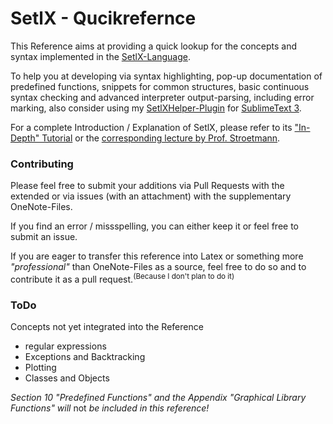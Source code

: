 # SetlX - Qucikrefernce
This Reference aims at providing a quick lookup for the concepts and syntax implemented in the [SetlX-Language](http://www.randoom.org/Software/SetlX).

To help you at developing via syntax highlighting, pop-up documentation of predefined functions, snippets for common structures, basic continuous syntax checking and advanced interpreter output-parsing, including error marking, also consider using my [SetlXHelper-Plugin](https://github.com/LucaVazz/SetlXHelper) for [SublimeText 3]().

For a complete Introduction / Explanation of SetlX, please refer to its ["In-Depth" Tutorial](http://download.randoom.org/setlX//tutorial.pdf) or the [corresponding lecture by Prof. Stroetmann](https://github.com/karlstroetmann/Logik).



### Contributing
Please feel free to submit your additions via Pull Requests with the extended or via issues (with an attachment) with the supplementary OneNote-Files.

If you find an error / missspelling, you can either keep it or feel free to submit an issue.

If you are eager to transfer this reference into Latex or something more *"professional"* than OneNote-Files as a source, feel free to do so and to contribute it as a pull request.<sup>(Because I don't plan to do it)</sup>



### ToDo
Concepts not yet integrated into the Reference

- regular expressions
- Exceptions and Backtracking
- Plotting
- Classes and Objects

*Section 10 "Predefined Functions" and the Appendix "Graphical Library Functions" will* not *be included in this reference!*
